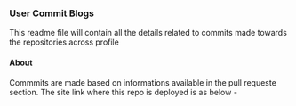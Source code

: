 ### User Commit Blogs
This readme file will contain all the details related to commits made towards the repositories across profile

#### About
Commmits are made based on informations available in the pull requeste section. The site link where this repo is deployed is as below -

